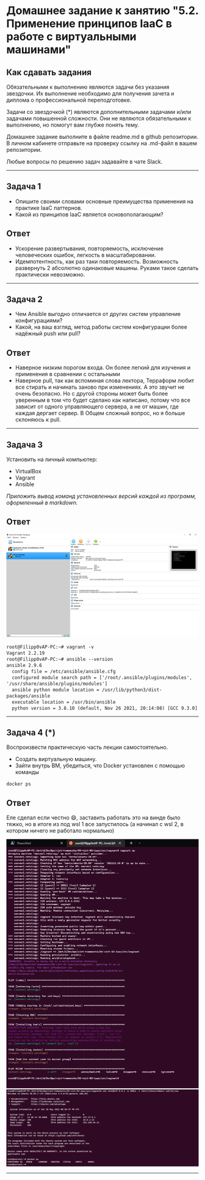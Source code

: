 
# Домашнее задание к занятию "5.2. Применение принципов IaaC в работе с виртуальными машинами"

## Как сдавать задания

Обязательными к выполнению являются задачи без указания звездочки. Их выполнение необходимо для получения зачета и диплома о профессиональной переподготовке.

Задачи со звездочкой (*) являются дополнительными задачами и/или задачами повышенной сложности. Они не являются обязательными к выполнению, но помогут вам глубже понять тему.

Домашнее задание выполните в файле readme.md в github репозитории. В личном кабинете отправьте на проверку ссылку на .md-файл в вашем репозитории.

Любые вопросы по решению задач задавайте в чате Slack.

---

## Задача 1

- Опишите своими словами основные преимущества применения на практике IaaC паттернов.
- Какой из принципов IaaC является основополагающим?

## Ответ

- Ускорение развертывания, повторяемость, исключение человеческих ошибок, легкость в масштабировании.
- Идемпотентность, как раз таки повторяемость. Возможность развернуть 2 абсолютно одинаковые машины. Руками такое сделать практически невозможно.

------------------------------------------------------------------------------------
## Задача 2

- Чем Ansible выгодно отличается от других систем управление конфигурациями?
- Какой, на ваш взгляд, метод работы систем конфигурации более надёжный push или pull?

## Ответ

- Наверное низким порогом входа. Он более легкий для изучения и применения в сравнении с остальными
- Наверное pull, так как вспоминая слова лектора, Терраформ любит все стирать и начинать заново при изменениях. А это звучит не очень безопасно. Но с другой стороны может быть более уверенным в том что будет сделано как написано, потому что все зависит от одного управляющего сервера, а не от машин, где каждая дергает сервер. В Общем сложный вопрос, но я больше склоняюсь к pull.

------------------------------------------------------------------------------------

## Задача 3

Установить на личный компьютер:

- VirtualBox
- Vagrant
- Ansible

*Приложить вывод команд установленных версий каждой из программ, оформленный в markdown.*

## Ответ

![virtualbox](src/virtualbox.png)

```
root@Filipp0vAP-PC:~# vagrant -v
Vagrant 2.2.19
root@Filipp0vAP-PC:~# ansible --version
ansible 2.9.6
  config file = /etc/ansible/ansible.cfg
  configured module search path = ['/root/.ansible/plugins/modules', '/usr/share/ansible/plugins/modules']
  ansible python module location = /usr/lib/python3/dist-packages/ansible
  executable location = /usr/bin/ansible
  python version = 3.8.10 (default, Nov 26 2021, 20:14:08) [GCC 9.3.0]
```
------------------------------------------------------------------------------------
## Задача 4 (*)

Воспроизвести практическую часть лекции самостоятельно.

- Создать виртуальную машину.
- Зайти внутрь ВМ, убедиться, что Docker установлен с помощью команды
```
docker ps
```

## Ответ

Еле сделал если честно 😄, заставить работать это на винде было тяжко, но в итоге из под wsl 1 все запустилось (а начинал с wsl 2, в котором ничего не работало нормально)

![ansible_ok](src/ansible_ok.png)
![docker_ok](src/docker_ok.png)

------------------------------------------------------------------------------------